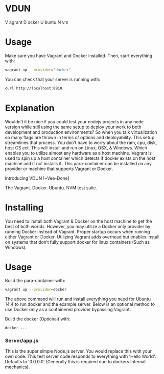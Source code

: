 # VDUN

V agrant
D ocker
U buntu
N vm

# Usage

Make sure you have Vagrant and Docker installed. Then, start everything with:

```bash
vagrant up --provider="docker"
```

You can check that your server is running with:

```bash
curl http://localhost:8910
```

# Explanation

Wouldn't it be nice if you could test your nodejs projects in any node version while still using the same setup to deploy your work to both development and production environments? So when you talk virtualization so many flags are thrown in terms of options and deployability. This setup streamlines that process. You don't have to worry about the ram, cpu, disk, host OS ect. This will install and run on Linux, OSX, & Windows. Which enables you to utilize almost any hardware as a host machine. Vagrant is used to spin up a host container which detects if docker exists on the host machine and if not installs it. This para-container can be installed on any provider or machine that supports Vagrant or Docker.

Introducing VDUN [~Vee-Done]

The Vagrant. Docker. Ubuntu. NVM test suite.

# Installing

You need to install both Vagrant & Docker on the host machine to get the best of both worlds. However, you may utilize a Docker only provider by running Docker instead of Vagrant. Proper startup occurs when running either Vagrant or Docker. Utilizing Vagrant adds overhead but enables install on systems that don't fully support docker for linux containers (Such as Windows).

# Usage

Build the para-container with:
```bash
vagrant up --provider=docker
```

The above command will run and install everything you need for Ubuntu 14.4 to run docker and the example server. Below is an optional method to use Docker only as a containered provider bypassing Vagrant.

Build the docker (Optional) with:
```bash
docker ...
```

### Server/app.js
This is the super simple Node.js server. You would replace this with your own code. This test server code responds to everything with 'Hello World'. Defaults to '0.0.0.0' (Generally this is required due to dockers internal mechanics).
